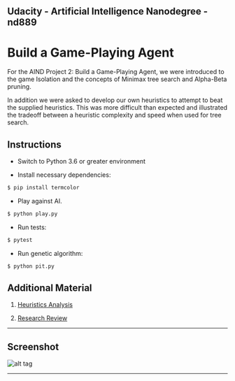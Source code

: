 ## Udacity - Artificial Intelligence Nanodegree - nd889

# Build a Game-Playing Agent

For the AIND Project 2: Build a Game-Playing Agent, we were introduced to the game Isolation and the concepts of Minimax tree search and Alpha-Beta pruning.

In addition we were asked to develop our own heuristics to attempt to beat the supplied heuristics. This was more difficult than expected and illustrated the tradeoff between a heuristic complexity and speed when used for tree search.

## Instructions

* Switch to Python 3.6 or greater environment

* Install necessary dependencies:
```bash
$ pip install termcolor
```

* Play against AI.
```bash
$ python play.py
```

* Run tests:
```bash
$ pytest
```

* Run genetic algorithm:
```bash
$ python pit.py
```

## Additional Material

1. [Heuristics Analysis](heuristic_analysis.md)

2. [Research Review](research_review.md)

---

## Screenshot

![alt tag](https://raw.githubusercontent.com/ltfschoen/nd889/master/2_isolation/screenshots/screenshot.png)

---